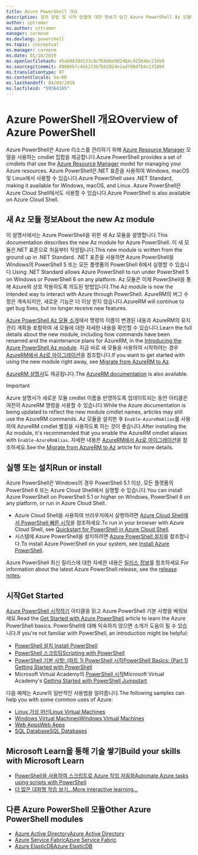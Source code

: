 ```yaml
---
title: Azure PowerShell 개요
description: 설치 방법 및 시작 방법에 대한 정보가 담긴 Azure PowerShell Az 모듈의 개요입니다.
author: sptramer
ms.author: sttramer
manager: carmonm
ms.devlang: powershell
ms.topic: conceptual
ms.manager: carmonm
ms.date: 01/10/2019
ms.openlocfilehash: 45ab083dd133c8c7b8dbe902484c92564bc216b9
ms.sourcegitcommit: 89066b7c4b527357bb2024e1ad708df84c131804
ms.translationtype: HT
ms.contentlocale: ko-KR
ms.lasthandoff: 04/09/2019
ms.locfileid: "59364165"
---
```

# <a name="overview-of-azure-powershell"></a><span data-ttu-id="5bc4d-103">Azure PowerShell 개요</span><span class="sxs-lookup"><span data-stu-id="5bc4d-103">Overview of Azure PowerShell</span></span>

<span data-ttu-id="5bc4d-104">Azure PowerShell은 Azure 리소스를 관리하기 위해 [Azure Resource Manager](/azure/azure-resource-manager/resource-group-overview) 모델을 사용하는 cmdlet 집합을 제공합니다.</span><span class="sxs-lookup"><span data-stu-id="5bc4d-104">Azure PowerShell provides a set of cmdlets that use the [Azure Resource Manager](/azure/azure-resource-manager/resource-group-overview) model for managing your Azure resources.</span></span> <span data-ttu-id="5bc4d-105">Azure PowerShell은.NET 표준을 사용하여 Windows, macOS 및 Linux에서 사용할 수 있습니다.</span><span class="sxs-lookup"><span data-stu-id="5bc4d-105">Azure PowerShell uses .NET Standard, making it available for Windows, macOS, and Linux.</span></span>
<span data-ttu-id="5bc4d-106">Azure PowerShell은 Azure Cloud Shell에서도 사용할 수 있습니다.</span><span class="sxs-lookup"><span data-stu-id="5bc4d-106">Azure PowerShell is also available on Azure Cloud Shell.</span></span>

## <a name="about-the-new-az-module"></a><span data-ttu-id="5bc4d-107">새 Az 모듈 정보</span><span class="sxs-lookup"><span data-stu-id="5bc4d-107">About the new Az module</span></span>

<span data-ttu-id="5bc4d-108">이 설명서에서는 Azure PowerShell을 위한 새 Az 모듈을 설명합니다.</span><span class="sxs-lookup"><span data-stu-id="5bc4d-108">This documentation describes the new Az module for Azure PowerShell.</span></span> <span data-ttu-id="5bc4d-109">이 새 모듈은.NET 표준으로 처음부터 작성됩니다.</span><span class="sxs-lookup"><span data-stu-id="5bc4d-109">This new module is written from the ground up in .NET Standard.</span></span> <span data-ttu-id="5bc4d-110">.NET 표준을 사용하면 Azure PowerShell을 Windows의 PowerShell 5 또는 모든 플랫폼의 PowerShell 6에서 실행할 수 있습니다.</span><span class="sxs-lookup"><span data-stu-id="5bc4d-110">Using .NET Standard allows Azure PowerShell to run under PowerShell 5 on Windows or PowerShell 6 on any platform.</span></span> <span data-ttu-id="5bc4d-111">Az 모듈은 이제 PowerShell을 통해 Azure와 상호 작용하도록 의도된 방법입니다.</span><span class="sxs-lookup"><span data-stu-id="5bc4d-111">The Az module is now the intended way to interact with Azure through PowerShell.</span></span>
<span data-ttu-id="5bc4d-112">AzureRM의 버그 수정은 계속되지만, 새로운 기능은 더 이상 받지 않습니다.</span><span class="sxs-lookup"><span data-stu-id="5bc4d-112">AzureRM will continue to get bug fixes, but no longer receive new features.</span></span>

<span data-ttu-id="5bc4d-113">[Azure PowerShell Az 모듈 소개](new-azureps-module-az.md)에서 명령의 이름이 변경된 내용과 AzureRM의 유지 관리 계획을 포함하여 새 모듈에 대한 자세한 내용을 확인할 수 있습니다.</span><span class="sxs-lookup"><span data-stu-id="5bc4d-113">Learn the full details about the new module, including how commands have been renamed and the maintenance plans for AzureRM, in the [Introducing the Azure PowerShell Az module](new-azureps-module-az.md).</span></span> <span data-ttu-id="5bc4d-114">지금 바로 새 모듈을 사용하여 시작하려는 경우 [AzureRM에서 Az로 마이그레이션](migrate-from-azurerm-to-az.md)을 참조합니다.</span><span class="sxs-lookup"><span data-stu-id="5bc4d-114">If you want to get started with using the new module right away, see [Migrate from AzureRM to Az](migrate-from-azurerm-to-az.md).</span></span>

<span data-ttu-id="5bc4d-115">[AzureRM 설명서](/powershell/azure/azurerm)도 제공됩니다.</span><span class="sxs-lookup"><span data-stu-id="5bc4d-115">The [AzureRM documentation](/powershell/azure/azurerm) is also available.</span></span>

> [!IMPORTANT]
>
> <span data-ttu-id="5bc4d-116">Azure 설명서가 새로운 모듈 cmdlet 이름을 반영하도록 업데이트되는 동안 아티클은 여전히 AzureRM 명령을 사용할 수 있습니다.</span><span class="sxs-lookup"><span data-stu-id="5bc4d-116">While the Azure documentation is being updated to reflect the new module cmdlet names, articles may still use the AzureRM commands.</span></span> <span data-ttu-id="5bc4d-117">Az 모듈을 설치한 후 `Enable-AzureRmAlias`를 사용하여 AzureRM cmdlet 별칭을 사용하도록 하는 것이 좋습니다.</span><span class="sxs-lookup"><span data-stu-id="5bc4d-117">After installing the Az module, it's recommended that you enable the AzureRM cmdlet aliases with `Enable-AzureRmAlias`.</span></span> <span data-ttu-id="5bc4d-118">자세한 내용은 [AzureRM에서 Az로 마이그레이션](migrate-from-azurerm-to-az.md)을 참조하세요.</span><span class="sxs-lookup"><span data-stu-id="5bc4d-118">See the [Migrate from AzureRM to Az](migrate-from-azurerm-to-az.md) article for more details.</span></span>

## <a name="run-or-install"></a><span data-ttu-id="5bc4d-119">실행 또는 설치</span><span class="sxs-lookup"><span data-stu-id="5bc4d-119">Run or install</span></span>

<span data-ttu-id="5bc4d-120">Azure PowerShell은 Windows의 경우 PowerShell 5.1 이상, 모든 플랫폼의 PowerShell 6 또는 Azure Cloud Shell에서 실행할 수 있습니다.</span><span class="sxs-lookup"><span data-stu-id="5bc4d-120">You can install Azure PowerShell on PowerShell 5.1 or higher on Windows, PowerShell 6 on any platform, or run in Azure Cloud Shell.</span></span>

* <span data-ttu-id="5bc4d-121">Azure Cloud Shell을 사용하여 브라우저에서 실행하려면 [Azure Cloud Shell에서 PowerShell 빠른 시작](/azure/cloud-shell/quickstart-powershell)을 참조하세요.</span><span class="sxs-lookup"><span data-stu-id="5bc4d-121">To run in your browser with Azure Cloud Shell, see [Quickstart for PowerShell in Azure Cloud Shell](/azure/cloud-shell/quickstart-powershell).</span></span>
* <span data-ttu-id="5bc4d-122">시스템에 Azure PowerShell을 설치하려면 [Azure PowerShell 설치](install-az-ps.md)를 참조합니다.</span><span class="sxs-lookup"><span data-stu-id="5bc4d-122">To install Azure PowerShell on your system, see [Install Azure PowerShell](install-az-ps.md).</span></span>

<span data-ttu-id="5bc4d-123">Azure PowerShell 최신 릴리스에 대한 자세한 내용은 [릴리스 정보](release-notes-azureps.md)를 참조하세요.</span><span class="sxs-lookup"><span data-stu-id="5bc4d-123">For information about the latest Azure PowerShell release, see the [release notes](release-notes-azureps.md).</span></span>

## <a name="get-started"></a><span data-ttu-id="5bc4d-124">시작</span><span class="sxs-lookup"><span data-stu-id="5bc4d-124">Get Started</span></span>

<span data-ttu-id="5bc4d-125">[Azure PowerShell 시작하기](get-started-azureps.md) 아티클을 읽고 Azure PowerShell 기본 사항을 배워보세요.</span><span class="sxs-lookup"><span data-stu-id="5bc4d-125">Read the [Get Started with Azure PowerShell](get-started-azureps.md) article to learn the Azure PowerShell basics.</span></span> <span data-ttu-id="5bc4d-126">PowerShell에 대해 익숙하지 않으면 소개가 도움이 될 수 있습니다.</span><span class="sxs-lookup"><span data-stu-id="5bc4d-126">If you're not familiar with PowerShell, an introduction might be helpful:</span></span>

* [<span data-ttu-id="5bc4d-127">PowerShell 설치 </span><span class="sxs-lookup"><span data-stu-id="5bc4d-127">Install PowerShell</span></span>](/powershell/scripting/install/installing-powershell)
* [<span data-ttu-id="5bc4d-128">PowerShell 스크립팅</span><span class="sxs-lookup"><span data-stu-id="5bc4d-128">Scripting with PowerShell</span></span>](/powershell/scripting/powershell-scripting)
* [<span data-ttu-id="5bc4d-129">PowerShell 기본 사항: (파트 1) PowerShell 시작</span><span class="sxs-lookup"><span data-stu-id="5bc4d-129">PowerShell Basics: (Part 1) Getting Started with PowerShell</span></span>](https://channel9.msdn.com/Blogs/Taste-of-Premier/PowerShellBasicsPart1)
* <span data-ttu-id="5bc4d-130">Microsoft Virtual Academy의 [PowerShell 시작](https://mva.microsoft.com/liveevents/powershell-jumpstart)</span><span class="sxs-lookup"><span data-stu-id="5bc4d-130">Microsoft Virtual Academy's [Getting Started with PowerShell Jumpstart](https://mva.microsoft.com/liveevents/powershell-jumpstart)</span></span>

<span data-ttu-id="5bc4d-131">다음 예제는 Azure의 일반적인 사용법을 알려줍니다.</span><span class="sxs-lookup"><span data-stu-id="5bc4d-131">The following samples can help you with some common uses of Azure:</span></span>

* [<span data-ttu-id="5bc4d-132">Linux 가상 머신</span><span class="sxs-lookup"><span data-stu-id="5bc4d-132">Linux Virtual Machines</span></span>](/azure/virtual-machines/virtual-machines-linux-powershell-samples?toc=/powershell/azure/toc.json)
* [<span data-ttu-id="5bc4d-133">Windows Virtual Machines</span><span class="sxs-lookup"><span data-stu-id="5bc4d-133">Windows Virtual Machines</span></span>](/azure/virtual-machines/virtual-machines-windows-powershell-samples?toc=/powershell/azure/toc.json)
* [<span data-ttu-id="5bc4d-134">Web Apps</span><span class="sxs-lookup"><span data-stu-id="5bc4d-134">Web Apps</span></span>](/azure/app-service-web/app-service-powershell-samples?toc=/powershell/azure/toc.json)
* [<span data-ttu-id="5bc4d-135">SQL Database</span><span class="sxs-lookup"><span data-stu-id="5bc4d-135">SQL Databases</span></span>](/azure/sql-database/sql-database-powershell-samples?toc=/powershell/azure/toc.json)

## <a name="build-your-skills-with-microsoft-learn"></a><span data-ttu-id="5bc4d-136">Microsoft Learn을 통해 기술 쌓기</span><span class="sxs-lookup"><span data-stu-id="5bc4d-136">Build your skills with Microsoft Learn</span></span>

- [<span data-ttu-id="5bc4d-137">PowerShell을 사용하여 스크립트로 Azure 작업 자동화</span><span class="sxs-lookup"><span data-stu-id="5bc4d-137">Automate Azure tasks using scripts with PowerShell</span></span>](/learn/modules/automate-azure-tasks-with-powershell/)
- [<span data-ttu-id="5bc4d-138">더 많은 대화형 학습 보기...</span><span class="sxs-lookup"><span data-stu-id="5bc4d-138">More interactive learning...</span></span>](/learn/browse/?term=powershell)

## <a name="other-azure-powershell-modules"></a><span data-ttu-id="5bc4d-139">다른 Azure PowerShell 모듈</span><span class="sxs-lookup"><span data-stu-id="5bc4d-139">Other Azure PowerShell modules</span></span>

* [<span data-ttu-id="5bc4d-140">Azure Active Directory</span><span class="sxs-lookup"><span data-stu-id="5bc4d-140">Azure Active Directory</span></span>](/powershell/azure/active-directory/)
* [<span data-ttu-id="5bc4d-141">Azure Service Fabric</span><span class="sxs-lookup"><span data-stu-id="5bc4d-141">Azure Service Fabric</span></span>](/powershell/azure/service-fabric/)
* [<span data-ttu-id="5bc4d-142">Azure ElasticDB</span><span class="sxs-lookup"><span data-stu-id="5bc4d-142">Azure ElasticDB</span></span>](/powershell/azure/elasticdbjobs/)
